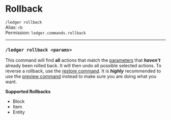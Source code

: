 # Rollback
`/ledger rollback`  
Alias: `rb`  
Permission: `ledger.commands.rollback`

---

### `/ledger rollback <params>`
This command will find **all** actions that match the [parameters](../parameters.md) that ***haven't*** already been rolled back.
It will then undo all possible selected actions. 
To reverse a rollback, use the [restore command](../commands/restore.md).
It is ***highly*** recommended to use the [preview command](../commands/preview.md) instead to make sure you are doing what you want.

**Supported Rollbacks**

- Block
- Item
- Entity